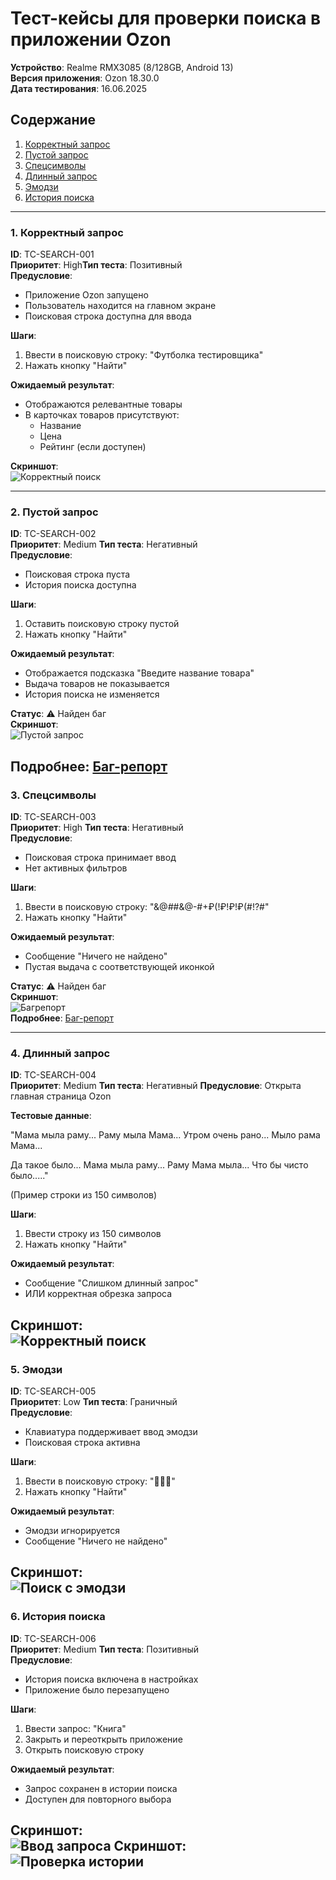 # Тест-кейсы для проверки поиска в приложении Ozon

**Устройство**: Realme RMX3085 (8/128GB, Android 13)  
**Версия приложения**: Ozon 18.30.0  
**Дата тестирования**: 16.06.2025

## Содержание
1. [Корректный запрос](#корректный-запрос)
2. [Пустой запрос](#пустой-запрос)
3. [Спецсимволы](#спецсимволы)
4. [Длинный запрос](#длинный-запрос)
5. [Эмодзи](#эмодзи)
7. [История поиска](#история-поиска)

---

### 1. Корректный запрос
**ID**: TC-SEARCH-001  
**Приоритет**: High**Тип теста**: Позитивный  
**Предусловие**: 
- Приложение Ozon запущено
- Пользователь находится на главном экране
- Поисковая строка доступна для ввода

**Шаги**:
1. Ввести в поисковую строку: "Футболка тестировщика"
2. Нажать кнопку "Найти"

**Ожидаемый результат**:
- Отображаются релевантные товары
- В карточках товаров присутствуют:
  - Название
  - Цена
  - Рейтинг (если доступен)

**Скриншот**:  
![Корректный поиск](/Ozon-Mobile-App-Testing/screenshots/correct_query.png)

---

### 2. Пустой запрос
**ID**: TC-SEARCH-002  
**Приоритет**: Medium
**Тип теста**: Негативный  
**Предусловие**:
- Поисковая строка пуста
- История поиска доступна

**Шаги**:
1. Оставить поисковую строку пустой
2. Нажать кнопку "Найти"

**Ожидаемый результат**:
- Отображается подсказка "Введите название товара"
- Выдача товаров не показывается
- История поиска не изменяется

**Статус**: ⚠️ Найден баг  
**Скриншот**:  
![Пустой запрос](/Ozon-Mobile-App-Testing/screenshots/empty_query.png)

**Подробнее**: [Баг-репорт](/Ozon-Mobile-App-Testing/bug_reports/ozon_search_empty.md)
---

### 3. Спецсимволы
**ID**: TC-SEARCH-003  
**Приоритет**: High
**Тип теста**: Негативный  
**Предусловие**:
- Поисковая строка принимает ввод
- Нет активных фильтров

**Шаги**:
1. Ввести в поисковую строку: "&@_#_#&@-#+₽(!₽!₽!₽(#!?#"
2. Нажать кнопку "Найти"

**Ожидаемый результат**:
- Сообщение "Ничего не найдено"
- Пустая выдача с соответствующей иконкой


**Статус**: ⚠️ Найден баг  
**Скриншот**:  
![Багрепорт](/Ozon-Mobile-App-Testing/screenshots/ozon_bad_results_rmx3085.png)  
**Подробнее**: [Баг-репорт](/Ozon-Mobile-App-Testing/bug_reports/ozon_search_special_chars.md)


---

### 4. Длинный запрос
**ID**: TC-SEARCH-004  
**Приоритет**: Medium
**Тип теста**: Негативный
**Предусловие**: Открыта главная страница Ozon

**Тестовые данные**:

"Мама мыла раму...
Раму мыла Мама...
Утром очень рано...
Мыло рама Мама...

Да такое было...
Мама мыла раму...
Раму Мама мыла...
Что бы чисто было....."

(Пример строки из 150 символов)

**Шаги**:
1. Ввести строку из 150 символов
2. Нажать кнопку "Найти"

**Ожидаемый результат**:
- Сообщение "Слишком длинный запрос"
- ИЛИ корректная обрезка запроса


**Скриншот**:  
![Корректный поиск](/Ozon-Mobile-App-Testing/screenshots/long_correct_query.png)
---

### 5. Эмодзи
**ID**: TC-SEARCH-005  
**Приоритет**: Low
**Тип теста**: Граничный  
**Предусловие**:
- Клавиатура поддерживает ввод эмодзи
- Поисковая строка активна

**Шаги**:
1. Ввести в поисковую строку: "🎉🎉🎉"
2. Нажать кнопку "Найти"

**Ожидаемый результат**:
- Эмодзи игнорируется
- Сообщение "Ничего не найдено"


**Скриншот**:  
![Поиск с эмодзи](/Ozon-Mobile-App-Testing/screenshots/emoji_query.png)
---

### 6. История поиска
**ID**: TC-SEARCH-006  
**Приоритет**: Medium
**Тип теста**: Позитивный  
**Предусловие**:
- История поиска включена в настройках
- Приложение было перезапущено

**Шаги**:
1. Ввести запрос: "Книга"
2. Закрыть и переоткрыть приложение
3. Открыть поисковую строку

**Ожидаемый результат**:
- Запрос сохранен в истории поиска
- Доступен для повторного выбора

**Скриншот**:  
![Ввод запроса](/Ozon-Mobile-App-Testing/screenshots/memory_input_query.png)
**Скриншот**:  
![Проверка истории](/Ozon-Mobile-App-Testing/screenshots/test_memory_query.png)
---

